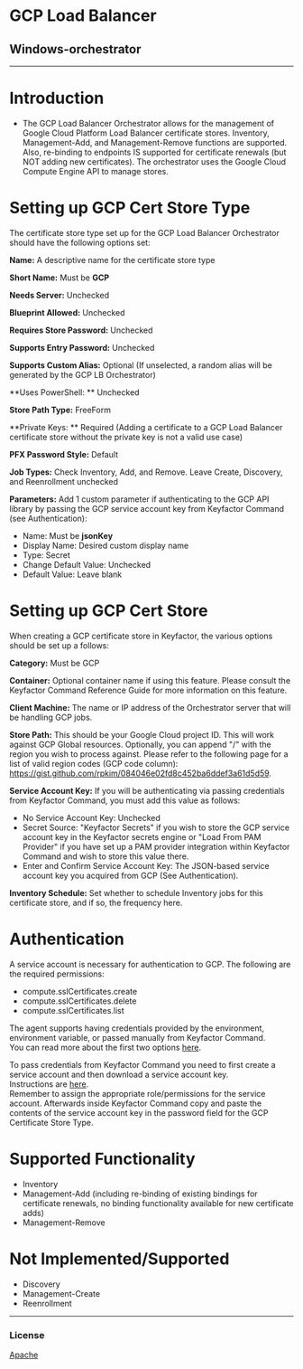 # GCP Load Balancer
## Windows-orchestrator

<!-- add integration specific information below -->

***

# Introduction 
- The GCP Load Balancer Orchestrator allows for the management of Google Cloud Platform Load Balancer certificate stores.  Inventory, Management-Add, and Management-Remove functions are supported.  Also, re-binding to endpoints IS supported for certificate renewals (but NOT adding new certificates).  The orchestrator uses the Google Cloud Compute Engine API to manage stores.

# Setting up GCP Cert Store Type
The certificate store type set up for the GCP Load Balancer Orchestrator should have the following options set:

**Name:** A descriptive name for the certificate store type

**Short Name:** Must be **GCP**

**Needs Server:** Unchecked

**Blueprint Allowed:** Unchecked

**Requires Store Password:** Unchecked

**Supports Entry Password:** Unchecked

**Supports Custom Alias:** Optional (If unselected, a random alias will be generated by the GCP LB Orchestrator)

**Uses PowerShell: ** Unchecked

**Store Path Type:** FreeForm

**Private Keys: ** Required (Adding a certificate to a GCP Load Balancer certificate store without the private key is not a valid use case)

**PFX Password Style:** Default

**Job Types:** Check Inventory, Add, and Remove.  Leave Create, Discovery, and Reenrollment unchecked

**Parameters:** Add 1 custom parameter if authenticating to the GCP API library by passing the GCP service account key from Keyfactor Command (see Authentication):

- Name: Must be **jsonKey**
- Display Name: Desired custom display name
- Type: Secret
- Change Default Value: Unchecked
- Default Value: Leave blank



# Setting up GCP Cert Store
When creating a GCP certificate store in Keyfactor, the various options should be set up a follows:

**Category:** Must be GCP

**Container:** Optional container name if using this feature.  Please consult the Keyfactor Command Reference Guide for more information on this feature.

**Client Machine:** The name or IP address of the Orchestrator server that will be handling GCP jobs.

**Store Path:** This should be your Google Cloud project ID.  This will work against GCP Global resources.  Optionally, you can append "/" with the region you wish to process against.  Please refer to the following page for a list of valid region codes (GCP code column): https://gist.github.com/rpkim/084046e02fd8c452ba6ddef3a61d5d59.

**Service Account Key:** If you will be authenticating via passing credentials from Keyfactor Command, you must add this value as follows:
- No Service Account Key: Unchecked
- Secret Source: "Keyfactor Secrets" if you wish to store the GCP service account key in the Keyfactor secrets engine or "Load From PAM Provider" if you have set up a PAM provider integration within Keyfactor Command and wish to store this value there.
- Enter and Confirm Service Account Key: The JSON-based service account key you acquired from GCP (See Authentication).

**Inventory Schedule:** Set whether to schedule Inventory jobs for this certificate store, and if so, the frequency here.


# Authentication
A service account is necessary for authentication to GCP.  The following are the required permissions:
- compute.sslCertificates.create
- compute.sslCertificates.delete
- compute.sslCertificates.list

The agent supports having credentials provided by the environment, environment variable, or passed manually from Keyfactor Command.  
You can read more about the first two options [here](https://cloud.google.com/docs/authentication/production#automatically).

To pass credentials from Keyfactor Command you need to first create a service account and then download a service account key.  
Instructions are [here](https://cloud.google.com/docs/authentication/production#manually).  
Remember to assign the appropriate role/permissions for the service account.
Afterwards inside Keyfactor Command copy and paste the contents of the service account key in the password field for the GCP Certificate Store Type.

# Supported Functionality
- Inventory
- Management-Add (including re-binding of existing bindings for certificate renewals, no binding functionality available for new certificate adds)
- Management-Remove

# Not Implemented/Supported
- Discovery
- Management-Create
- Reenrollment

***

### License
[Apache](https://apache.org/licenses/LICENSE-2.0)
